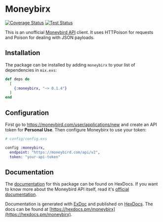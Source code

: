 # Moneybirx

[![Coverage Status](https://coveralls.io/repos/github/Codaisseur/moneybirx/badge.svg?branch=refs/heads/master)](https://coveralls.io/github/Codaisseur/moneybirx?branch=refs/heads/master) [![Test Status](https://github.com/Codaisseur/moneybirx/workflows/Run%20Tests/badge.svg)](https://github.com/Codaisseur/moneybirx)

This is an unofficial [Moneybird API](https://developer.moneybird.com/) client. It uses HTTPoison for requests and Poison for dealing with JSON payloads.

## Installation

The package can be installed by adding `moneybirx` to your list of dependencies in `mix.exs`:

```elixir
def deps do
  [
    {:moneybirx, "~> 0.1.4"}
  ]
end
```

## Configuration

First go to https://moneybird.com/user/applications/new and create an API token for **Personal Use**. Then configure Moneybirx to use your token:

```elixir
# config/config.exs

config :moneybirx,
  endpoint: "https://moneybird.com/api/v2",
  token: "your-api-token"
```

## Documentation

The [documentation](https://hexdocs.pm/moneybirx) for this package can be found on HexDocs. If you want to know more about the Moneybird API itself, read it's [official documentation](https://developer.moneybird.com/).

Documentation is generated with [ExDoc](https://github.com/elixir-lang/ex_doc)
and published on [HexDocs](https://hexdocs.pm). The docs can
be found at [https://hexdocs.pm/moneybirx](https://hexdocs.pm/moneybirx).
